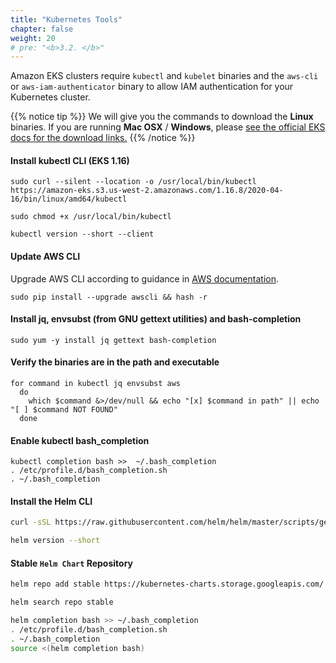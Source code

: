 ```yaml
---
title: "Kubernetes Tools"
chapter: false
weight: 20
# pre: "<b>3.2. </b>"
---
```


Amazon EKS clusters require `kubectl` and `kubelet` binaries and the `aws-cli` or `aws-iam-authenticator` binary to allow IAM authentication for your Kubernetes cluster.

{{% notice tip %}}
We will give you the commands to download the **Linux** binaries. If you are running **Mac OSX** / **Windows**, please [see the official EKS docs for the download links.](https://docs.aws.amazon.com/eks/latest/userguide/getting-started.html)
{{% /notice %}}

#### Install kubectl CLI (EKS 1.16)

```
sudo curl --silent --location -o /usr/local/bin/kubectl https://amazon-eks.s3.us-west-2.amazonaws.com/1.16.8/2020-04-16/bin/linux/amd64/kubectl

sudo chmod +x /usr/local/bin/kubectl

kubectl version --short --client
```

#### Update AWS CLI

Upgrade AWS CLI according to guidance in [AWS documentation](https://docs.aws.amazon.com/cli/latest/userguide/install-linux.html).

```
sudo pip install --upgrade awscli && hash -r
```

#### Install jq, envsubst (from GNU gettext utilities) and bash-completion
```
sudo yum -y install jq gettext bash-completion
```

#### Verify the binaries are in the path and executable
```
for command in kubectl jq envsubst aws
  do
    which $command &>/dev/null && echo "[x] $command in path" || echo "[ ] $command NOT FOUND"
  done
```

#### Enable kubectl bash_completion

```
kubectl completion bash >>  ~/.bash_completion
. /etc/profile.d/bash_completion.sh
. ~/.bash_completion
```

<!-- TODO -->
<!--
> [Installing aws-iam-authenticator](https://docs.aws.amazon.com/eks/latest/userguide/install-aws-iam-authenticator.html)

```
curl -o aws-iam-authenticator https://amazon-eks.s3.us-west-2.amazonaws.com/1.16.8/2020-04-16/bin/linux/amd64/aws-iam-authenticator

chmod +x ./aws-iam-authenticator

mkdir -p $HOME/bin && cp ./aws-iam-authenticator $HOME/bin/aws-iam-authenticator && export PATH=$PATH:$HOME/bin

echo 'export PATH=$PATH:$HOME/bin' >> ~/.bashrc

aws-iam-authenticator help
```
-->

#### Install the Helm CLI

```bash
curl -sSL https://raw.githubusercontent.com/helm/helm/master/scripts/get-helm-3 | bash

helm version --short
```

#### Stable `Helm Chart` Repository

```bash
helm repo add stable https://kubernetes-charts.storage.googleapis.com/

helm search repo stable
```

```bash
helm completion bash >> ~/.bash_completion
. /etc/profile.d/bash_completion.sh
. ~/.bash_completion
source <(helm completion bash)
```
